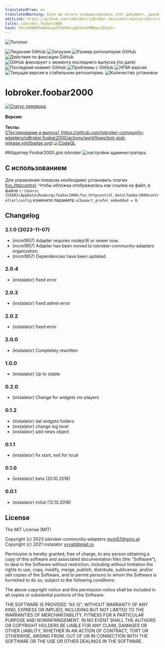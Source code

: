 ```yaml
---
translatedFrom: en
translatedWarning: Если вы хотите отредактировать этот документ, удалите поле «translationFrom», в противном случае этот документ будет снова автоматически переведен
editLink: https://github.com/ioBroker/ioBroker.docs/edit/master/docs/ru/adapterref/iobroker.foobar2000/README.md
title: iobroker.foobar2000
hash: FHzzUUNQWfab64uspZV5k99ssaQCOnUV9MNaunZnp2s=
---
```

![Логотип](../../../en/adapterref/iobroker.foobar2000/admin/foobar2000.png)

![Лицензия GitHub](https://img.shields.io/github/license/iobroker-community-adapters/ioBroker.foobar2000)
![Загрузки](https://img.shields.io/npm/dm/iobroker.foobar2000.svg)
![Размер репозитория GitHub](https://img.shields.io/github/repo-size/iobroker-community-adapters/ioBroker.foobar2000)
![Действия по фиксации GitHub](https://img.shields.io/github/commit-activity/m/iobroker-community-adapters/ioBroker.foobar2000)
![GitHub фиксирует с момента последнего выпуска (по дате)](https://img.shields.io/github/commits-since/iobroker-community-adapters/ioBroker.foobar2000/latest)
![Последний коммит GitHub](https://img.shields.io/github/last-commit/iobroker-community-adapters/ioBroker.foobar2000)
![Проблемы с GitHub](https://img.shields.io/github/issues/iobroker-community-adapters/ioBroker.foobar2000)
![НПМ-версия](http://img.shields.io/npm/v/iobroker.foobar2000.svg)
![Текущая версия в стабильном репозитории.](https://iobroker.live/badges/foobar2000-stable.svg)
![Количество установок](https://iobroker.live/badges/foobar2000-installed.svg)

# Iobroker.foobar2000
[![Статус перевода](https://weblate.iobroker.net/widgets/adapters/-/foobar2000/svg-badge.svg)](https://weblate.iobroker.net/engage/adapters/?utm_source=widget)</br> </br> **Версия:** </br> </br> **Тесты:** </br> [![Тестирование и выпуск] (https://github.com/iobroker-community-adapters/ioBroker.foobar2000/actions/workflows/test-and-release.yml/badge.svg)](https://github.com/iobroker-community-adapters/ioBroker.foobar2000/actions/workflows/test-and-release.yml) [![CodeQL](https://github.com/iobroker-community-adapters/ioBroker.foobar2000/actions/workflows/codeql.yml/badge.svg)](https://github.com/iobroker-community-adapters/ioBroker.foobar2000/actions/workflows/codeql.yml)

<!--

## Sentry **Этот адаптер использует библиотеки Sentry для автоматического сообщения разработчикам об исключениях и ошибках кода.** Для получения более подробной информации и информации о том, как отключить отчеты об ошибках, см. [Документация плагина Sentry](https://github.com/ioBroker/plugin-sentry#plugin-sentry)! Отчеты Sentry используются начиная с js-controller 3.0.
-->
##Адаптер Foobar2000 для iobroker
![настройки администратора.](../../../en/adapterref/iobroker.foobar2000/admin/admin.png)

## С использованием
Для управления плеером необходимо установить плагин [foo_httpcontrol](https://bitbucket.org/oblikoamorale/foo_httpcontrol/downloads/).
Чтобы обложка отображалась как ссылка на файл, в файле ```c:\Users\{USER}\AppData\Roaming\foobar2000\foo_httpcontrol_data\foobar2000controller\config``` измените параметр ```albumart_prefer_embedded = 0```.

## Changelog

<!--
    Placeholder for the next version (at the beginning of the line):
    ### **WORK IN PROGRESS**
-->
### 2.1.0 (2023-11-07)
* (mcm1957) Adapter requires nodejs16 or newer now.
* (mcm1957) Adapter has been moved to iobroker-community-adapters organization.
* (mcm1957) Dependencies have been updated.

### 2.0.4
* (instalator) fixed error

### 2.0.3
* (instalator) fixed admin error

### 2.0.2
* (instalator) fixed error

### 2.0.0
* (instalator) Completely rewritten

### 1.0.0
* (instalator) Up to stable

### 0.2.0
* (instalator) Change for widgets vis-players

### 0.1.2
* (instalator) del widgets folders
* (instalator) change log level
* (instalator) add news object

### 0.1.1
* (instalator) fix start, exit for local

### 0.1.0
* (instalator) beta (20.10.2016)

### 0.0.1
* (instalator) initial (12.10.2016)

## License
The MIT License (MIT)

Copyright (c) 2023 iobroker-community-adapters <mcm57@gmx.at>
Copyright (c) 2021 instalator <vvvalt@mail.ru>

Permission is hereby granted, free of charge, to any person obtaining a copy
of this software and associated documentation files (the "Software"), to deal
in the Software without restriction, including without limitation the rights
to use, copy, modify, merge, publish, distribute, sublicense, and/or sell
copies of the Software, and to permit persons to whom the Software is
furnished to do so, subject to the following conditions:

The above copyright notice and this permission notice shall be included in all
copies or substantial portions of the Software.

THE SOFTWARE IS PROVIDED "AS IS", WITHOUT WARRANTY OF ANY KIND, EXPRESS OR
IMPLIED, INCLUDING BUT NOT LIMITED TO THE WARRANTIES OF MERCHANTABILITY,
FITNESS FOR A PARTICULAR PURPOSE AND NONINFRINGEMENT. IN NO EVENT SHALL THE
AUTHORS OR COPYRIGHT HOLDERS BE LIABLE FOR ANY CLAIM, DAMAGES OR OTHER
LIABILITY, WHETHER IN AN ACTION OF CONTRACT, TORT OR OTHERWISE, ARISING FROM,
OUT OF OR IN CONNECTION WITH THE SOFTWARE OR THE USE OR OTHER DEALINGS IN THE
SOFTWARE.